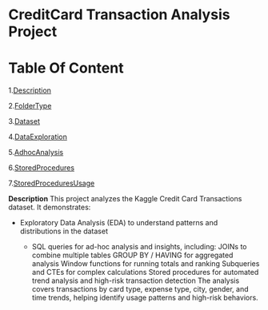 # **CreditCard Transaction Analysis Project** #
# Table Of Content  #
1.[Description](#Descrption)

2.[FolderType](#FolderType)

3.[Dataset](#Dataset)

4.[DataExploration](#DataExploration)

5.[AdhocAnalysis](#AdhocAnalysis)

6.[StoredProcedures](#StoredProcedures)

7.[StoredProceduresUsage](#StoredProceduresUsage)

 **Description**
This project analyzes the Kaggle Credit Card Transactions dataset. It demonstrates:
- Exploratory Data Analysis (EDA) to understand patterns and distributions in the dataset
  
  - SQL queries for ad-hoc analysis and insights, including:
    JOINs to combine multiple tables
     GROUP BY / HAVING for aggregated analysis
     Window functions for running totals and ranking
      Subqueries and CTEs for complex calculations
       Stored procedures for automated trend analysis and high-risk transaction detection
The analysis covers transactions by card type, expense type, city, gender, and time trends, helping identify usage patterns and high-risk behaviors.


